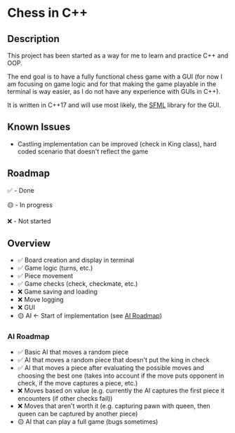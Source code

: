 # Chess in C++

## Description  
This project has been started as a way for me to learn and practice C++ and OOP.

The end goal is to have a fully functional chess game with a GUI (for now I am focusing on game logic
and for that making the game playable in the terminal is way easier, as I do not have
any experience with GUIs in C++).

It is written in C++17 and will use most likely, the [SFML](https://www.sfml-dev.org/) library for the GUI.

## Known Issues

- Castling implementation can be improved (check in King class), hard coded scenario that doesn't reflect the game

## Roadmap

✅ - Done

🟡 - In progress

❌ - Not started

## Overview

- ✅ Board creation and display in terminal
- ✅ Game logic (turns, etc.)
- ✅ Piece movement
- ✅ Game checks (check, checkmate, etc.)
- ❌ Game saving and loading
- ❌ Move logging
- ❌ GUI
- 🟡 AI <- Start of implementation (see [AI Roadmap](#ai-roadmap))

### AI Roadmap

- ✅ Basic AI that moves a random piece
- ✅ AI that moves a random piece that doesn't put the king in check
- ✅ AI that moves a piece after evaluating the possible moves and choosing the best one (takes into account if the move puts opponent in check, if the move captures a piece, etc.)
- ❌ Moves based on value (e.g. currently the AI captures the first piece it encounters (if other checks fail))
- ❌ Moves that aren't worth it (e.g. capturing pawn with queen, then queen can be captured by another piece)
- 🟡 AI that can play a full game (bugs sometimes)